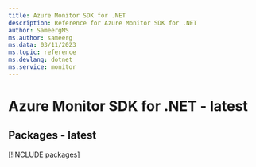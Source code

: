 ```yaml
---
title: Azure Monitor SDK for .NET
description: Reference for Azure Monitor SDK for .NET
author: SameergMS
ms.author: sameerg
ms.data: 03/11/2023
ms.topic: reference
ms.devlang: dotnet
ms.service: monitor
---
```

# Azure Monitor SDK for .NET - latest
## Packages - latest
[!INCLUDE [packages](monitor-index.md)]